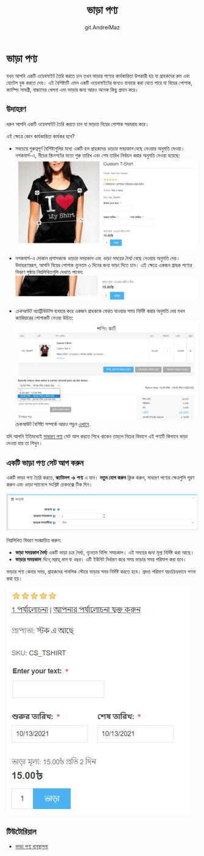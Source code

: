 ﻿---
title: ভাড়া পণ্য
uid: bn/running-your-store/catalog/products/rental-products
author: git.AndreiMaz
contributors: git.MDRashedKhanMenon
---

# ভাড়া পণ্য

যখন আপনি একটি ওয়েবসাইট তৈরি করতে চান তখন ভাড়ার পণ্যের কার্যকারিতা উপকারী হয় যা গ্রাহকদের রুম এবং হোটেল বুক করতে দেয়। এই বৈশিষ্ট্যটি এমন একটি ওয়েবসাইটের জন্যও ব্যবহার করা যেতে পারে যা বিয়ের পোশাক, ক্যাম্পিং সামগ্রী, বাচ্চাদের খেলনা এবং ভাড়ার জন্য আরও অনেক কিছু প্রদান করে।

## উদাহরণ

ধরুন আপনি একটি ওয়েবসাইট তৈরি করতে চান যা ভাড়ায় বিয়ের পোশাক সরবরাহ করে।

এই ক্ষেত্রে কোন কার্যকারিতা কার্যকর হবে?

- সবচেয়ে গুরুত্বপূর্ণ বৈশিষ্ট্যগুলির মধ্যে একটি হল গ্রাহকদের *ভাড়ার সময়কাল* বেছে নেওয়ার অনুমতি দেওয়া। নপকমার্স-এ, নীচের স্ক্রিনশটের মতো শুরু তারিখ এবং শেষ তারিখ নির্বাচন করার অনুমতি দেওয়া হয়েছে:
	![ভাড়ার উদাহরণ](_static/rental-products/example.jpg)

- নপকমার্স-এ দোকান প্রশাসককে *ভাড়ার সময়কাল* এবং *ভাড়া সময়ের দৈর্ঘ্য* বেছে নেওয়ার অনুমতি দেয়। উদাহরণস্বরূপ, আপনি বিয়ের পোশাক ন্যূনতম ৩ দিনের জন্য ভাড়া দিতে চান। এই ক্ষেত্রে একজন গ্রাহক পণ্যের বিবরণ পৃষ্ঠায় নিম্নলিখিতগুলি দেখতে পাবেন:
	![ভাড়ার সময়সীমা](_static/rental-products/period.jpg)

- *চেকআউট অ্যাট্রিবিউটস* ব্যবহার করে একজন গ্রাহককে ফেরত যাওয়ার সময় নির্দিষ্ট করার অনুমতি দেয় যখন ক্যারিয়ারের পোশাকটি নেওয়া উচিত:
	![ভাড়ার উদাহরণ](_static/rental-products/time.jpg)
	চেকআউট বৈশিষ্ট্য সম্পর্কে আরও পড়ুন [এখানে](xref:bn/running-your-store/order-management/checkout-attributes).

যদি আপনি ইতিমধ্যেই [সাধারণ পণ্য](xref:bn/running-your-store/catalog/products/add-products) সেট আপ করতে শিখে থাকেন তাহলে নিচের বিভাগে এই পণ্যটি কিভাবে ভাড়া দেওয়া যায় তা শিখুন।

## একটি ভাড়া পণ্য সেট আপ করুন

একটি ভাড়া পণ্য তৈরি করতে, **ক্যাটালগ → পণ্য** এ যান। **নতুন যোগ করুন** ক্লিক করুন, সাধারণ পণ্যের ক্ষেত্রগুলি পূরণ করুন এবং *ভাড়া* প্যানেলে সংশ্লিষ্ট চেকবক্সে টিক দিন।

![ভাড়া পণ্য](_static/rental-products/rental.png)

নিম্নলিখিত বিবরণ সংজ্ঞায়িত করুন:

- **ভাড়া সময়কাল দৈর্ঘ্য** একটি ভাড়া চক্র দৈর্ঘ্য, ন্যূনতম বিলিং সময়কাল। এই সময়ের জন্য মূল্য নির্দিষ্ট করা আছে।
- **ভাড়ার সময়কাল** *দিনে*,*সপ্তাহ*,*মাস* বা *বছর*। এটি ইউনিট নির্ধারণ করে সময় ভাড়ার সময় পরিমাপ করা হবে।

ভাড়ার পণ্য কেনার সময়, গ্রাহকদের পাবলিক স্টোরে ভাড়ার সময় নির্দিষ্ট করতে হবে। প্রদত্ত পরিমাণ স্বয়ংক্রিয়ভাবে গণনা করা হয়।

![পাবলিক স্টোরে ভাড়া](_static/rental-products/rental1.png)

## টিউটোরিয়াল

- [ভাড়া পণ্য ব্যবস্থাপনা](https://www.youtube.com/watch?v=tOaC6hOILZY&list=PLnL_aDfmRHwsbhj621A-RFb1KnzeFxYz4&index=24)
